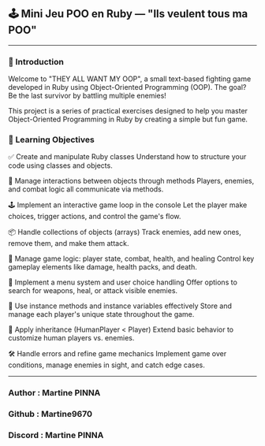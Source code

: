 ## 🕹️ Mini Jeu POO en Ruby — "Ils veulent tous ma POO"

---

### 🚀 Introduction

Welcome to "THEY ALL WANT MY OOP", a small text-based fighting game developed in Ruby using Object-Oriented Programming (OOP).
The goal? Be the last survivor by battling multiple enemies!

This project is a series of practical exercises designed to help you master Object-Oriented Programming in Ruby by creating a simple but fun game.

### 🎯 Learning Objectives

✅ Create and manipulate Ruby classes
Understand how to structure your code using classes and objects.

🔁 Manage interactions between objects through methods
Players, enemies, and combat logic all communicate via methods.

🕹️ Implement an interactive game loop in the console
Let the player make choices, trigger actions, and control the game's flow.

📦 Handle collections of objects (arrays)
Track enemies, add new ones, remove them, and make them attack.

💉 Manage game logic: player state, combat, health, and healing
Control key gameplay elements like damage, health packs, and death.

🧭 Implement a menu system and user choice handling
Offer options to search for weapons, heal, or attack visible enemies.

🧠 Use instance methods and instance variables effectively
Store and manage each player's unique state throughout the game.

🧬 Apply inheritance (HumanPlayer < Player)
Extend basic behavior to customize human players vs. enemies.

🛠️ Handle errors and refine game mechanics
Implement game over conditions, manage enemies in sight, and catch edge cases.

---

### Author : Martine PINNA ###
### Github : Martine9670 ###
### Discord : Martine PINNA ###